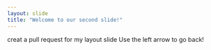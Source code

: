 ```yaml
---
layout: slide
title: "Welcome to our second slide!"
---
```

creat a pull request for my layout slide
Use the left arrow to go back!
